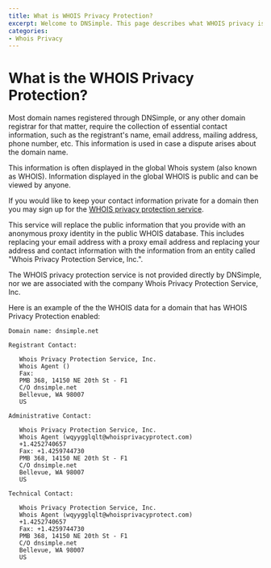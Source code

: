 ```yaml
---
title: What is WHOIS Privacy Protection?
excerpt: Welcome to DNSimple. This page describes what WHOIS privacy is. Hosted DNS has never been this easy.
categories:
- Whois Privacy
---
```


# What is the WHOIS Privacy Protection?

Most domain names registered through DNSimple, or any other domain registrar for that matter, require the collection of essential contact information, such as the registrant's name, email address, mailing address, phone number, etc. This information is used in case a dispute arises about the domain name.

This information is often displayed in the global Whois system (also known as WHOIS). Information displayed in the global WHOIS is public and can be viewed by anyone.

If you would like to keep your contact information private for a domain then you may sign up for the [WHOIS privacy protection service](/articles/whois-privacy/).

This service will replace the public information that you provide with an anonymous proxy identity in the public WHOIS database. This includes replacing your email address with a proxy email address and replacing your address and contact information with the information from an entity called "Whois Privacy Protection Service, Inc.".

<note>
The WHOIS privacy protection service is not provided directly by DNSimple, nor we are associated with the company Whois Privacy Protection Service, Inc.
</note>

Here is an example of the the WHOIS data for a domain that has WHOIS Privacy Protection enabled:

~~~
Domain name: dnsimple.net

Registrant Contact:

   Whois Privacy Protection Service, Inc.
   Whois Agent ()
   Fax:
   PMB 368, 14150 NE 20th St - F1
   C/O dnsimple.net
   Bellevue, WA 98007
   US

Administrative Contact:

   Whois Privacy Protection Service, Inc.
   Whois Agent (wqyygglqlt@whoisprivacyprotect.com)
   +1.4252740657
   Fax: +1.4259744730
   PMB 368, 14150 NE 20th St - F1
   C/O dnsimple.net
   Bellevue, WA 98007
   US

Technical Contact:

   Whois Privacy Protection Service, Inc.
   Whois Agent (wqyygglqlt@whoisprivacyprotect.com)
   +1.4252740657
   Fax: +1.4259744730
   PMB 368, 14150 NE 20th St - F1
   C/O dnsimple.net
   Bellevue, WA 98007
   US
~~~

